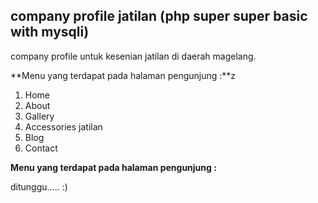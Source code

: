 ## company profile jatilan (php super super basic with mysqli)

company profile untuk kesenian jatilan di daerah magelang.

**Menu yang terdapat pada halaman pengunjung :**z

1. Home
2. About
3. Gallery
4. Accessories jatilan
5. Blog
6. Contact

**Menu yang terdapat pada halaman pengunjung :**

ditunggu..... :)
